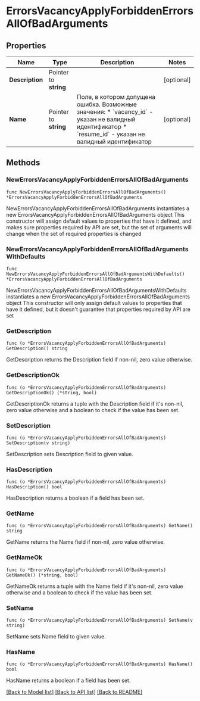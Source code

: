 # ErrorsVacancyApplyForbiddenErrorsAllOfBadArguments

## Properties

Name | Type | Description | Notes
------------ | ------------- | ------------- | -------------
**Description** | Pointer to **string** |  | [optional] 
**Name** | Pointer to **string** | Поле, в котором допущена ошибка.  Возможные значения: * &#x60;vacancy_id&#x60; - указан не валидный идентификатор * &#x60;resume_id&#x60; - указан не валидный идентификатор  | [optional] 

## Methods

### NewErrorsVacancyApplyForbiddenErrorsAllOfBadArguments

`func NewErrorsVacancyApplyForbiddenErrorsAllOfBadArguments() *ErrorsVacancyApplyForbiddenErrorsAllOfBadArguments`

NewErrorsVacancyApplyForbiddenErrorsAllOfBadArguments instantiates a new ErrorsVacancyApplyForbiddenErrorsAllOfBadArguments object
This constructor will assign default values to properties that have it defined,
and makes sure properties required by API are set, but the set of arguments
will change when the set of required properties is changed

### NewErrorsVacancyApplyForbiddenErrorsAllOfBadArgumentsWithDefaults

`func NewErrorsVacancyApplyForbiddenErrorsAllOfBadArgumentsWithDefaults() *ErrorsVacancyApplyForbiddenErrorsAllOfBadArguments`

NewErrorsVacancyApplyForbiddenErrorsAllOfBadArgumentsWithDefaults instantiates a new ErrorsVacancyApplyForbiddenErrorsAllOfBadArguments object
This constructor will only assign default values to properties that have it defined,
but it doesn't guarantee that properties required by API are set

### GetDescription

`func (o *ErrorsVacancyApplyForbiddenErrorsAllOfBadArguments) GetDescription() string`

GetDescription returns the Description field if non-nil, zero value otherwise.

### GetDescriptionOk

`func (o *ErrorsVacancyApplyForbiddenErrorsAllOfBadArguments) GetDescriptionOk() (*string, bool)`

GetDescriptionOk returns a tuple with the Description field if it's non-nil, zero value otherwise
and a boolean to check if the value has been set.

### SetDescription

`func (o *ErrorsVacancyApplyForbiddenErrorsAllOfBadArguments) SetDescription(v string)`

SetDescription sets Description field to given value.

### HasDescription

`func (o *ErrorsVacancyApplyForbiddenErrorsAllOfBadArguments) HasDescription() bool`

HasDescription returns a boolean if a field has been set.

### GetName

`func (o *ErrorsVacancyApplyForbiddenErrorsAllOfBadArguments) GetName() string`

GetName returns the Name field if non-nil, zero value otherwise.

### GetNameOk

`func (o *ErrorsVacancyApplyForbiddenErrorsAllOfBadArguments) GetNameOk() (*string, bool)`

GetNameOk returns a tuple with the Name field if it's non-nil, zero value otherwise
and a boolean to check if the value has been set.

### SetName

`func (o *ErrorsVacancyApplyForbiddenErrorsAllOfBadArguments) SetName(v string)`

SetName sets Name field to given value.

### HasName

`func (o *ErrorsVacancyApplyForbiddenErrorsAllOfBadArguments) HasName() bool`

HasName returns a boolean if a field has been set.


[[Back to Model list]](../README.md#documentation-for-models) [[Back to API list]](../README.md#documentation-for-api-endpoints) [[Back to README]](../README.md)


